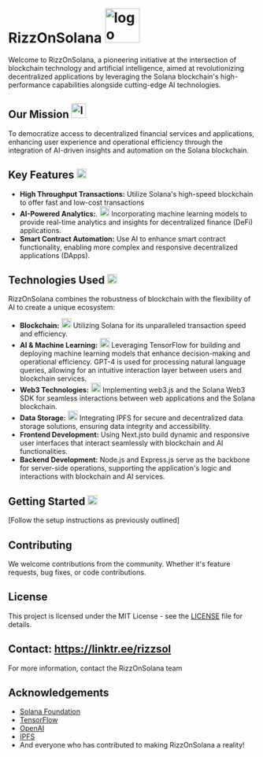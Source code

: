 # RizzOnSolana <img src="https://github.com/RizzOnSolana/.github/assets/161975417/e21e668f-aff1-4714-89aa-7479cb658a7b" width="70" height="70" alt="logo">


Welcome to RizzOnSolana, a pioneering initiative at the intersection of blockchain technology and artificial intelligence, aimed at revolutionizing decentralized applications by leveraging the Solana blockchain's high-performance capabilities alongside cutting-edge AI technologies.

## Our Mission <img src="https://github.com/RizzOnSolana/.github/assets/161975417/a803bb36-29ca-43d9-8479-954f20707a20" width="30" height="30" alt="logo">

To democratize access to decentralized financial services and applications, enhancing user experience and operational efficiency through the integration of AI-driven insights and automation on the Solana blockchain.

## Key Features <img src="https://github.com/RizzOnSolana/.github/assets/161975417/61904117-60af-45f7-aab6-be2a40c599fb" width="20" height="20" alt="logo">

- **High Throughput Transactions:** Utilize Solana's high-speed blockchain to offer fast and low-cost transactions
- **AI-Powered Analytics:**. <img src="https://github.com/RizzOnSolana/.github/assets/161975417/161975417/00a57ad6-ddc5-4644-a76a-426154c88af4" width="20" height="20" alt="logo">
Incorporating machine learning models to provide real-time analytics and insights for decentralized finance (DeFi) applications.
- **Smart Contract Automation:** Use AI to enhance smart contract functionality, enabling more complex and responsive decentralized applications (DApps).

## Technologies Used <img src="https://github.com/RizzOnSolana/.github/assets/161975417/161975417/a2068be7-7072-400b-96a1-41545b5e53af" width="20" height="20" alt="logo">
RizzOnSolana combines the robustness of blockchain with the flexibility of AI to create a unique ecosystem:

- **Blockchain:** <img src="https://github.com/RizzOnSolana/.github/assets/161975417/09266534-06e9-47db-b0a6-c9ca9005274f" width="20" height="20" alt="logo">
 Utilizing Solana for its unparalleled transaction speed and efficiency.
- **AI & Machine Learning:** <img src="https://github.com/RizzOnSolana/.github/assets/161975417/ee08c15e-0750-4ef6-80ea-a60c332cfcdf" width="20" height="20" alt="logo">
 Leveraging TensorFlow for building and deploying machine learning models that enhance decision-making and operational efficiency. GPT-4 is used for processing natural language queries, allowing for an intuitive interaction layer between users and blockchain services.
- **Web3 Technologies:** <img src="https://github.com/RizzOnSolana/.github/assets/161975417/b1fa1495-2d38-40f6-acf3-187c3d06ccee" width="20" height="20" alt="logo">
 Implementing web3.js and the Solana Web3 SDK for seamless interactions between web applications and the Solana blockchain.
- **Data Storage:** <img src="https://github.com/RizzOnSolana/.github/assets/161975417/d721ef1e-0db0-4f17-b9ac-b08ed5fad3e3" width="20" height="20" alt="logo"> Integrating IPFS for secure and decentralized data storage solutions, ensuring data integrity and accessibility.
- **Frontend Development:** Using Next.jsto build dynamic and responsive user interfaces that interact seamlessly with blockchain and AI functionalities.
- **Backend Development:** Node.js and Express.js serve as the backbone for server-side operations, supporting the application's logic and interactions with blockchain and AI services.

## Getting Started <img src="https://github.com/RizzOnSolana/.github/assets/161975417/fb1f7c82-513a-4a10-847d-7f30a1cdf4af" width="20" height="20" alt="logo">


[Follow the setup instructions as previously outlined]

## Contributing

We welcome contributions from the community. Whether it's feature requests, bug fixes, or code contributions.
## License

This project is licensed under the MIT License - see the [LICENSE](LICENSE) file for details.

## Contact: https://linktr.ee/rizzsol

For more information, contact the RizzOnSolana team

## Acknowledgements

- [Solana Foundation](https://solana.com/)
- [TensorFlow](https://www.tensorflow.org/)
- [OpenAI](https://openai.com/)
- [IPFS](https://ipfs.io/)
- And everyone who has contributed to making RizzOnSolana a reality!
